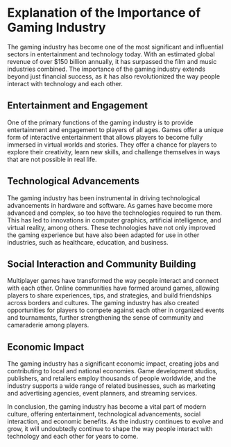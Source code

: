 Explanation of the Importance of Gaming Industry
==============================================================

The gaming industry has become one of the most significant and influential sectors in entertainment and technology today. With an estimated global revenue of over $150 billion annually, it has surpassed the film and music industries combined. The importance of the gaming industry extends beyond just financial success, as it has also revolutionized the way people interact with technology and each other.

Entertainment and Engagement
----------------------------

One of the primary functions of the gaming industry is to provide entertainment and engagement to players of all ages. Games offer a unique form of interactive entertainment that allows players to become fully immersed in virtual worlds and stories. They offer a chance for players to explore their creativity, learn new skills, and challenge themselves in ways that are not possible in real life.

Technological Advancements
--------------------------

The gaming industry has been instrumental in driving technological advancements in hardware and software. As games have become more advanced and complex, so too have the technologies required to run them. This has led to innovations in computer graphics, artificial intelligence, and virtual reality, among others. These technologies have not only improved the gaming experience but have also been adapted for use in other industries, such as healthcare, education, and business.

Social Interaction and Community Building
-----------------------------------------

Multiplayer games have transformed the way people interact and connect with each other. Online communities have formed around games, allowing players to share experiences, tips, and strategies, and build friendships across borders and cultures. The gaming industry has also created opportunities for players to compete against each other in organized events and tournaments, further strengthening the sense of community and camaraderie among players.

Economic Impact
---------------

The gaming industry has a significant economic impact, creating jobs and contributing to local and national economies. Game development studios, publishers, and retailers employ thousands of people worldwide, and the industry supports a wide range of related businesses, such as marketing and advertising agencies, event planners, and streaming services.

In conclusion, the gaming industry has become a vital part of modern culture, offering entertainment, technological advancements, social interaction, and economic benefits. As the industry continues to evolve and grow, it will undoubtedly continue to shape the way people interact with technology and each other for years to come.
